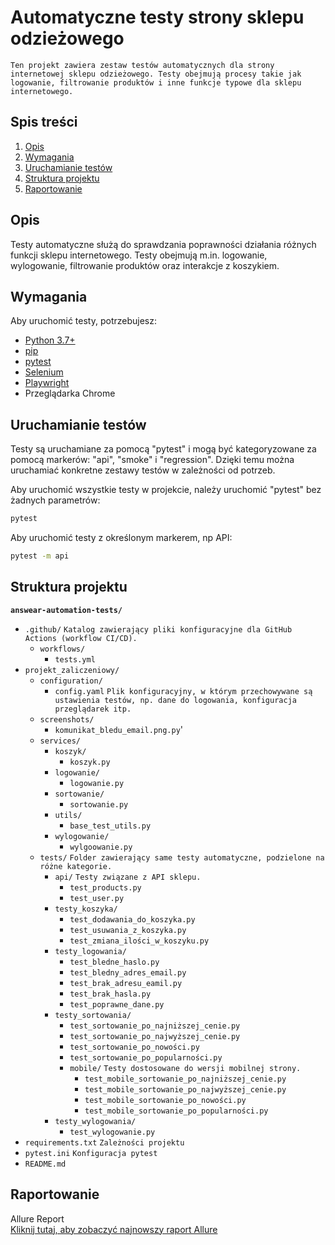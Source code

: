 # Automatyczne testy strony sklepu odzieżowego
    Ten projekt zawiera zestaw testów automatycznych dla strony internetowej sklepu odzieżowego. Testy obejmują procesy takie jak logowanie, filtrowanie produktów i inne funkcje typowe dla sklepu internetowego.

## Spis treści
1. [Opis](#opis)
2. [Wymagania](#wymagania)
3. [Uruchamianie testów](#uruchamianie-testów)
5. [Struktura projektu](#struktura-projektu)
6. [Raportowanie](#raportowanie)

## Opis
Testy automatyczne służą do sprawdzania poprawności działania różnych funkcji sklepu internetowego. 
Testy obejmują m.in. logowanie, wylogowanie, filtrowanie produktów oraz interakcje z koszykiem.

## Wymagania
Aby uruchomić testy, potrzebujesz:
- [Python 3.7+](https://www.python.org/)
- [pip](https://pip.pypa.io/en/stable/)
- [pytest](https://pytest.org/)
- [Selenium](https://www.selenium.dev/)
- [Playwright](https://playwright.dev/)
- Przeglądarka Chrome

## Uruchamianie testów
Testy są uruchamiane za pomocą "pytest" i mogą być kategoryzowane za pomocą markerów: "api", "smoke" i "regression". Dzięki temu można uruchamiać konkretne zestawy testów w zależności od potrzeb.

Aby uruchomić wszystkie testy w projekcie, należy uruchomić "pytest" bez żadnych parametrów:
   ```bash
   pytest
   ```

Aby uruchomić testy z określonym markerem, np API:
```bash
pytest -m api
```
## Struktura projektu
**`answear-automation-tests/`**
   - `.github/` `Katalog zawierający pliki konfiguracyjne dla GitHub Actions (workflow CI/CD).`
     - `workflows/`
       - `tests.yml`
   - `projekt_zaliczeniowy/`
     - `configuration/`
       - `config.yaml` `Plik konfiguracyjny, w którym przechowywane są ustawienia testów, np. dane do logowania, konfiguracja przeglądarek itp.`
     - `screenshots/`
       - `komunikat_bledu_email.png.py`'
     - `services/`
       - `koszyk/`
         - `koszyk.py`
       - `logowanie/`
         - `logowanie.py`
       - `sortowanie/`
         - `sortowanie.py`
       - `utils/`
         - `base_test_utils.py`
       - `wylogowanie/`
         - `wylgoowanie.py`
     - `tests/` `Folder zawierający same testy automatyczne, podzielone na różne kategorie.`
       - `api/` `Testy związane z API sklepu.`
         - `test_products.py`
         - `test_user.py`
       - `testy_koszyka/`
         - `test_dodawania_do_koszyka.py`
         - `test_usuwania_z_koszyka.py`
         - `test_zmiana_ilości_w_koszyku.py`
       - `testy_logowania/`
         - `test_bledne_haslo.py`
         - `test_bledny_adres_email.py`
         - `test_brak_adresu_eamil.py`
         - `test_brak_hasla.py`
         - `test_poprawne_dane.py`
       - `testy_sortowania/`
         - `test_sortowanie_po_najniższej_cenie.py`
         - `test_sortowanie_po_najwyższej_cenie.py`
         - `test_sortowanie_po_nowości.py`
         - `test_sortowanie_po_popularności.py`
         - `mobile/` `Testy dostosowane do wersji mobilnej strony.`
           - `test_mobile_sortowanie_po_najniższej_cenie.py`
           - `test_mobile_sortowanie_po_najwyższej_cenie.py`
           - `test_mobile_sortowanie_po_nowości.py`
           - `test_mobile_sortowanie_po_popularności.py`
       - `testy_wylogowania/`
         - `test_wylogowanie.py`
   - `requirements.txt` `Zależności projektu`
   - `pytest.ini` `Konfiguracja pytest`
   - `README.md`

## Raportowanie
Allure Report   
[Kliknij tutaj, aby zobaczyć najnowszy raport Allure](https://aleksandraszczesna.github.io/answear_automation_tests/)
